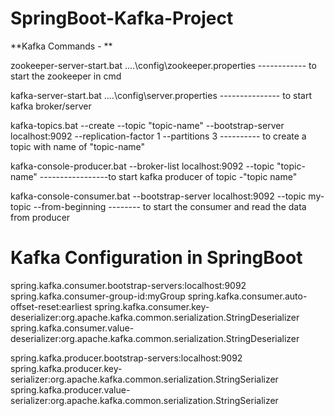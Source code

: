 # SpringBoot-Kafka-Project 

**Kafka Commands - **

zookeeper-server-start.bat ..\..\config\zookeeper.properties              ------------ to start the zookeeper in cmd 

kafka-server-start.bat ..\..\config\server.properties                    --------------- to start kafka broker/server

kafka-topics.bat --create --topic "topic-name" --bootstrap-server localhost:9092 --replication-factor 1 --partitions 3                        ---------- to create a topic with name of "topic-name"

kafka-console-producer.bat --broker-list localhost:9092 --topic "topic-name"                            -----------------to start kafka producer of topic -"topic name"

kafka-console-consumer.bat --bootstrap-server localhost:9092 --topic my-topic --from-beginning        -------- to start the consumer and read the data from producer 



# Kafka Configuration in SpringBoot

spring.kafka.consumer.bootstrap-servers:localhost:9092
spring.kafka.consumer-group-id:myGroup
spring.kafka.consumer.auto-offset-reset:earliest
spring.kafka.consumer.key-deserializer:org.apache.kafka.common.serialization.StringDeserializer
spring.kafka.consumer.value-deserializer:org.apache.kafka.common.serialization.StringDeserializer

spring.kafka.producer.bootstrap-servers:localhost:9092
spring.kafka.producer.key-serializer:org.apache.kafka.common.serialization.StringSerializer
spring.kafka.producer.value-serializer:org.apache.kafka.common.serialization.StringSerializer
